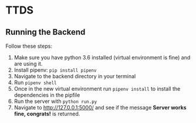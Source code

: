 # TTDS

## Running the Backend
Follow these steps:
1. Make sure you have python 3.6 installed (virtual environment is fine) and are using it.
2. Install pipenv: ```pip install pipenv```
3. Navigate to the backend directory in your terminal
4. Run ```pipenv shell```
5. Once in the new virtual environment run ```pipenv install``` to install the dependencies in the pipfile
6. Run the server with ```python run.py```
7. Navigate to http://127.0.0.1:5000/ and see if the message **Server works fine, congrats!** is returned.
